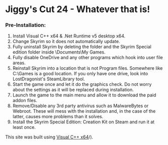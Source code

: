 # Jiggy's Cut 24 - Whatever that is!


### Pre-Installation:

1. Install Visual C++ x64 & .Net Runtime v5 desktop x64.
2. Change Skyrim so it does not automatically update.
3. Fully uninstall Skyrim by deleting the folder and the Skyrim Special edition folder inside \Documents\My Games.
4. Fully disable OneDrive and any other programs which hook into user file areas.
5. Reinstall Skyrim into a location that is not Program files. Somewhere like C:\Games is a good location. If you only have one drive, look into LostDragonist's SteamLibrary tool.
6. Start the game once and let it do the graphics check. Do not worry about the settings as it will be replaced during installation.
7. Launch the game to the main menu and allow it to download the paid addon files.
8. Remove/Disable any 3rd party antivirus such as MalwareBytes or Webroot. These will mess with the installation and, in the case of the latter, causes more problems than it solves.
9. Install the Skyrim Special Edition: Creation Kit on Steam and run it at least once.

This site was built using [Visual C++ x64](https://aka.ms/vs/16/release/vc_redist.x64.exe)/).

